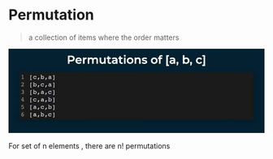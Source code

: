 # Permutation

> a collection of items where the order matters
> 

![Untitled](Untitled%2031.png)

For set of n elements , there are n! permutations